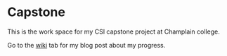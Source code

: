 # Capstone
This is the work space for my CSI capstone project at Champlain college.

Go to the <a href="https://github.com/NathanDiMauro/Capstone/wiki">wiki</a> tab for my blog post about my progress.
